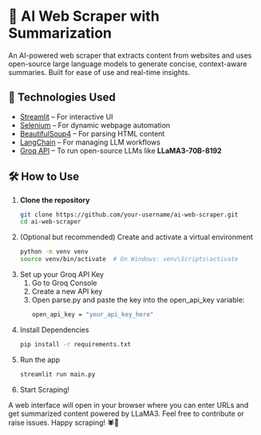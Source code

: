 # 🧠 AI Web Scraper with Summarization

An AI-powered web scraper that extracts content from websites and uses open-source large language models to generate concise, context-aware summaries. Built for ease of use and real-time insights.

## 🚀 Technologies Used

- [Streamlit](https://streamlit.io/) – For interactive UI
- [Selenium](https://www.selenium.dev/) – For dynamic webpage automation
- [BeautifulSoup4](https://www.crummy.com/software/BeautifulSoup/) – For parsing HTML content
- [LangChain](https://www.langchain.com/) – For managing LLM workflows
- [Groq API](https://console.groq.com/) – To run open-source LLMs like **LLaMA3-70B-8192**

## 🛠️ How to Use

1. **Clone the repository**
   ```bash
   git clone https://github.com/your-username/ai-web-scraper.git
   cd ai-web-scraper
2. (Optional but recommended) Create and activate a virtual environment
   ```bash
   python -m venv venv
   source venv/bin/activate  # On Windows: venv\Scripts\activate
3. Set up your Groq API Key
   1. Go to Groq Console
   2. Create a new API key
   3. Open parse.py and paste the key into the open_api_key variable:
      ```bash
      open_api_key = "your_api_key_here"
4. Install Dependencies
   ```bash
   pip install -r requirements.txt
5. Run the app
   ```bash
   streamlit run main.py
6. Start Scraping!
   
A web interface will open in your browser where you can enter URLs and get summarized content powered by LLaMA3.
Feel free to contribute or raise issues. Happy scraping! 🕷️🧠

